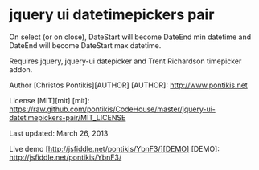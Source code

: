 jquery ui datetimepickers pair
=================================

On select (or on close), DateStart will become DateEnd min datetime and DateEnd will become DateStart max datetime.

Requires jquery, jquery-ui datepicker and Trent Richardson timepicker addon.

Author [Christos Pontikis][AUTHOR]
[AUTHOR]: http://www.pontikis.net

License [MIT][mit]
[mit]: https://raw.github.com/pontikis/CodeHouse/master/jquery-ui-datetimepickers-pair/MIT_LICENSE

Last updated: March 26, 2013

Live demo [http://jsfiddle.net/pontikis/YbnF3/][DEMO]
[DEMO]: http://jsfiddle.net/pontikis/YbnF3/